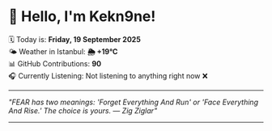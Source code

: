 # 👋 Hello, I'm Kekn9ne!

🗓️ Today is: **Friday, 19 September 2025**  
🌤️ Weather in Istanbul: **🌦   +19°C**  
📊 GitHub Contributions: **90**  
🎧 Currently Listening: Not listening to anything right now ❌

---

_"FEAR has two meanings: 'Forget Everything And Run' or 'Face Everything And Rise.' The choice is yours. — *Zig Ziglar*"_

---
